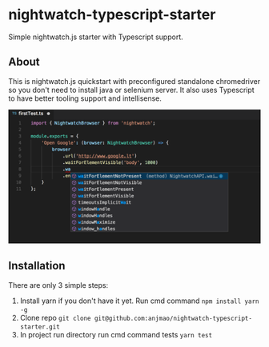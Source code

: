 # nightwatch-typescript-starter
Simple nightwatch.js starter with Typescript support.

## About
This is nightwatch.js quickstart with preconfigured standalone chromedriver so you don't need to install java or selenium server. It also uses Typescript to have better tooling support and intellisense.

![Typescript intellisense](https://github.com/anjmao/nightwatch-typescript-starter/blob/master/better-tooling-support.png)

## Installation
There are only 3 simple steps:

1. Install yarn if you don't have it yet. Run cmd command `npm install yarn -g`
2. Clone repo `git clone git@github.com:anjmao/nightwatch-typescript-starter.git`
3. In project run directory run cmd command tests `yarn test`

